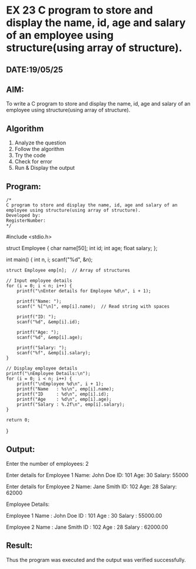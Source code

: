 # EX 23 C program to store and display the name, id, age and salary of an employee using structure(using array of structure).
## DATE:19/05/25
## AIM:
To write a C program to store and display the name, id, age and salary of an employee using structure(using array of structure).

## Algorithm
1. Analyze the question
2. Follow the algorithm
3. Try the code
4.  Check for error
5. Run & Display the output  

## Program:
```
/*
C program to store and display the name, id, age and salary of an employee using structure(using array of structure).
Developed by: 
RegisterNumber:  
*/
```
#include <stdio.h>

struct Employee {
    char name[50];
    int id;
    int age;
    float salary;
};

int main() {
    int n, i;
    scanf("%d", &n);

    struct Employee emp[n];  // Array of structures

    // Input employee details
    for (i = 0; i < n; i++) {
        printf("\nEnter details for Employee %d\n", i + 1);

        printf("Name: ");
        scanf(" %[^\n]", emp[i].name);  // Read string with spaces

        printf("ID: ");
        scanf("%d", &emp[i].id);

        printf("Age: ");
        scanf("%d", &emp[i].age);

        printf("Salary: ");
        scanf("%f", &emp[i].salary);
    }

    // Display employee details
    printf("\nEmployee Details:\n");
    for (i = 0; i < n; i++) {
        printf("\nEmployee %d\n", i + 1);
        printf("Name   : %s\n", emp[i].name);
        printf("ID     : %d\n", emp[i].id);
        printf("Age    : %d\n", emp[i].age);
        printf("Salary : %.2f\n", emp[i].salary);
    }

    return 0;
}


## Output:
Enter the number of employees: 2

Enter details for Employee 1
Name: John Doe
ID: 101
Age: 30
Salary: 55000

Enter details for Employee 2
Name: Jane Smith
ID: 102
Age: 28
Salary: 62000

Employee Details:

Employee 1
Name   : John Doe
ID     : 101
Age    : 30
Salary : 55000.00

Employee 2
Name   : Jane Smith
ID     : 102
Age    : 28
Salary : 62000.00


## Result:
Thus the program was executed and the output was verified successfully.
